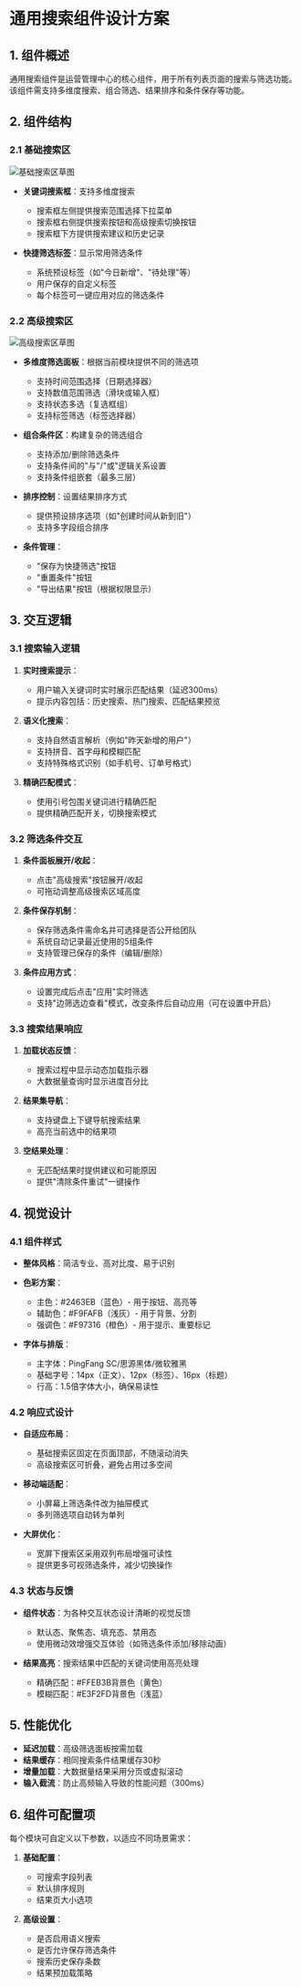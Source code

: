 # 通用搜索组件设计方案

## 1. 组件概述

通用搜索组件是运营管理中心的核心组件，用于所有列表页面的搜索与筛选功能。该组件需支持多维度搜索、组合筛选、结果排序和条件保存等功能。

## 2. 组件结构

### 2.1 基础搜索区

![基础搜索区草图](基础搜索区示意图)

- **关键词搜索框**：支持多维度搜索
  - 搜索框左侧提供搜索范围选择下拉菜单
  - 搜索框右侧提供搜索按钮和高级搜索切换按钮
  - 搜索框下方提供搜索建议和历史记录
  
- **快捷筛选标签**：显示常用筛选条件
  - 系统预设标签（如"今日新增"、"待处理"等）
  - 用户保存的自定义标签
  - 每个标签可一键应用对应的筛选条件

### 2.2 高级搜索区

![高级搜索区草图](高级搜索区示意图)

- **多维度筛选面板**：根据当前模块提供不同的筛选项
  - 支持时间范围选择（日期选择器）
  - 支持数值范围筛选（滑块或输入框）
  - 支持状态多选（复选框组）
  - 支持标签筛选（标签选择器）

- **组合条件区**：构建复杂的筛选组合
  - 支持添加/删除筛选条件
  - 支持条件间的"与"/"或"逻辑关系设置
  - 支持条件组嵌套（最多三层）

- **排序控制**：设置结果排序方式
  - 提供预设排序选项（如"创建时间从新到旧"）
  - 支持多字段组合排序
  
- **条件管理**：
  - "保存为快捷筛选"按钮
  - "重置条件"按钮
  - "导出结果"按钮（根据权限显示）

## 3. 交互逻辑

### 3.1 搜索输入逻辑

1. **实时搜索提示**：
   - 用户输入关键词时实时展示匹配结果（延迟300ms）
   - 提示内容包括：历史搜索、热门搜索、匹配结果预览

2. **语义化搜索**：
   - 支持自然语言解析（例如"昨天新增的用户"）
   - 支持拼音、首字母和模糊匹配
   - 支持特殊格式识别（如手机号、订单号格式）

3. **精确匹配模式**：
   - 使用引号包围关键词进行精确匹配
   - 提供精确匹配开关，切换搜索模式

### 3.2 筛选条件交互

1. **条件面板展开/收起**：
   - 点击"高级搜索"按钮展开/收起
   - 可拖动调整高级搜索区域高度
   
2. **条件保存机制**：
   - 保存筛选条件需命名并可选择是否公开给团队
   - 系统自动记录最近使用的5组条件
   - 支持管理已保存的条件（编辑/删除）

3. **条件应用方式**：
   - 设置完成后点击"应用"实时筛选
   - 支持"边筛选边查看"模式，改变条件后自动应用（可在设置中开启）

### 3.3 搜索结果响应

1. **加载状态反馈**：
   - 搜索过程中显示动态加载指示器
   - 大数据量查询时显示进度百分比
   
2. **结果集导航**：
   - 支持键盘上下键导航搜索结果
   - 高亮当前选中的结果项
   
3. **空结果处理**：
   - 无匹配结果时提供建议和可能原因
   - 提供"清除条件重试"一键操作

## 4. 视觉设计

### 4.1 组件样式

- **整体风格**：简洁专业、高对比度、易于识别
- **色彩方案**：
  - 主色：#2463EB（蓝色）- 用于按钮、高亮等
  - 辅助色：#F9FAFB（浅灰）- 用于背景、分割
  - 强调色：#F97316（橙色）- 用于提示、重要标记
  
- **字体与排版**：
  - 主字体：PingFang SC/思源黑体/微软雅黑
  - 基础字号：14px（正文）、12px（标签）、16px（标题）
  - 行高：1.5倍字体大小，确保易读性

### 4.2 响应式设计

- **自适应布局**：
  - 基础搜索区固定在页面顶部，不随滚动消失
  - 高级搜索区可折叠，避免占用过多空间
  
- **移动端适配**：
  - 小屏幕上筛选条件改为抽屉模式
  - 多列筛选项自动转为单列
  
- **大屏优化**：
  - 宽屏下搜索区采用双列布局增强可读性
  - 提供更多可视筛选条件，减少切换操作

### 4.3 状态与反馈

- **组件状态**：为各种交互状态设计清晰的视觉反馈
  - 默认态、聚焦态、填充态、禁用态
  - 使用微动效增强交互体验（如筛选条件添加/移除动画）
  
- **结果高亮**：搜索结果中匹配的关键词使用高亮处理
  - 精确匹配：#FFEB3B背景色（黄色）
  - 模糊匹配：#E3F2FD背景色（浅蓝）

## 5. 性能优化

- **延迟加载**：高级筛选面板按需加载
- **结果缓存**：相同搜索条件结果缓存30秒
- **增量加载**：大数据量结果采用分页或虚拟滚动
- **输入截流**：防止高频输入导致的性能问题（300ms）

## 6. 组件可配置项

每个模块可自定义以下参数，以适应不同场景需求：

1. **基础配置**：
   - 可搜索字段列表
   - 默认排序规则
   - 结果页大小选项
   
2. **高级设置**：
   - 是否启用语义搜索
   - 是否允许保存筛选条件
   - 搜索历史保存条数
   - 结果预加载策略 